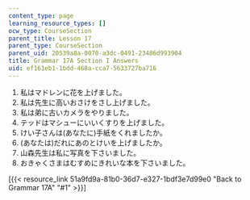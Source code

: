 ```yaml
---
content_type: page
learning_resource_types: []
ocw_type: CourseSection
parent_title: Lesson 17
parent_type: CourseSection
parent_uid: 20539a8a-0070-a3dc-0491-23486d993904
title: Grammar 17A Section I Answers
uid: ef161eb1-1bdd-468a-cca7-5633727ba716
---
```


1.  私はマドレンに花を上げました。
2.  私は先生に高いおさけをさし上げました。
3.  私は弟に古いカメラをやりました。
4.  テッドはマシューにいいくすりを上げました。
5.  けい子さんは(あなたに)手紙をくれましたか。
6.  (あなたは)だれにあのとけいを上げましたか。
7.  山森先生は私に写真を下さいました。
8.  おきゃくさまはむすめにきれいな本を下さいました。

\[{{< resource_link 51a9fd9a-81b0-36d7-e327-1bdf3e7d99e0 "Back to Grammar 17A" "#1" >}}\]